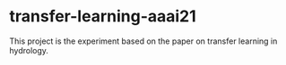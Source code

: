 # transfer-learning-aaai21
This project is the experiment based on the paper on transfer learning in hydrology.
